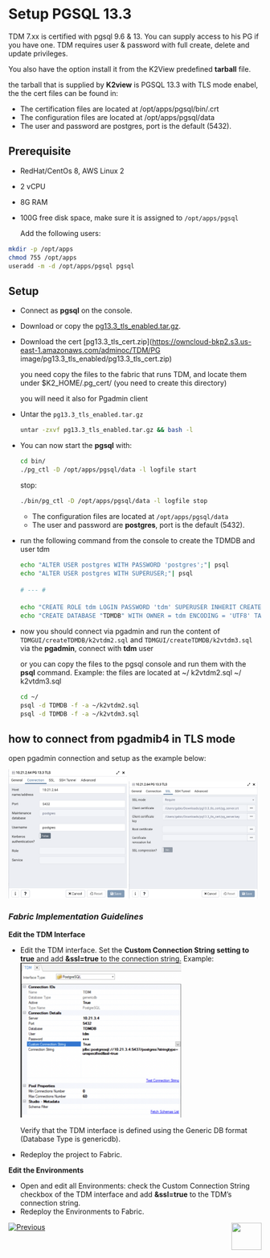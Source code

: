 # Setup PGSQL 13.3

TDM 7.xx is certified with pgsql 9.6 & 13. You can supply access to his PG if you have one.
TDM requires user & password with full create, delete and update privileges. 

You also have the option install it from the K2View predefined **tarball** file.

the tarball that is supplied by **K2view** is PGSQL 13.3 with TLS mode enabel, the the cert files can be found in:

- The certification files are located at /opt/apps/pgsql/bin/.crt 
- The configuration files are located at /opt/apps/pgsql/data 
- The user and password are postgres, port is the default (5432).  

## Prerequisite 

- RedHat/CentOs 8, AWS Linux 2
- 2 vCPU
- 8G RAM
- 100G free disk space, make sure it is assigned to `/opt/apps/pgsql` 
  
  Add the following users:

~~~bash
mkdir -p /opt/apps
chmod 755 /opt/apps
useradd -m -d /opt/apps/pgsql pgsql
~~~

## Setup  ##

- Connect as **pgsql** on the console.

- Download or copy the [pg13.3_tls_enabled.tar.gz](https://owncloud-bkp2.s3.us-east-1.amazonaws.com/adminoc/TDM/PG%20image/pg13.3_tls_enabled/pg13.3_tls_enabled.tar.gz).

- Download the cert [pg13.3_tls_cert.zip](https://owncloud-bkp2.s3.us-east-1.amazonaws.com/adminoc/TDM/PG image/pg13.3_tls_enabled/pg13.3_tls_cert.zip)

  you need copy the files to the fabric that runs TDM, and locate them under $K2_HOME/.pg_cert/ (you need to create this directory)

  you will need it also for Pgadmin client 

- Untar the `pg13.3_tls_enabled.tar.gz` 

  ~~~bash
  untar -zxvf pg13.3_tls_enabled.tar.gz && bash -l
  ~~~

- You can now start the **pgsql** with: 

  ~~~bash
  cd bin/
  ./pg_ctl -D /opt/apps/pgsql/data -l logfile start
  ~~~


   stop:

  ~~~bash
  ./bin/pg_ctl -D /opt/apps/pgsql/data -l logfile stop
  ~~~

  - The configuration files are located at `/opt/apps/pgsql/data`
  - The user and password are **postgres**, port is the default (5432). 

- run the following command from the console to create the TDMDB and user tdm

  ~~~bash
  echo "ALTER USER postgres WITH PASSWORD 'postgres';"| psql
  echo "ALTER USER postgres WITH SUPERUSER;"| psql
  
  # --- #
  
  echo "CREATE ROLE tdm LOGIN PASSWORD 'tdm' SUPERUSER INHERIT CREATEDB CREATEROLE REPLICATION;" |psql
  echo "CREATE DATABASE "TDMDB" WITH OWNER = tdm ENCODING = 'UTF8' TABLESPACE = pg_default CONNECTION LIMIT = -1;" |psql
  
  ~~~

- now you should connect via pgadmin and run the content of `TDMGUI/createTDMDB/k2vtdm2.sql`  and `TDMGUI/createTDMDB/k2vtdm3.sql` via the **pgadmin**, connect with **tdm** user

  or you can copy the files to the pgsql console and run them with the **psql** command.
   Example:
   the files are located at ~/ k2vtdm2.sql ~/ k2vtdm3.sql

  ~~~bash
  cd ~/
  psql -d TDMDB -f -a ~/k2vtdm2.sql
  psql -d TDMDB -f -a ~/k2vtdm3.sql
  ~~~

## how to connect from pgadmib4 in TLS mode

open pgadmin connection and setup as the example below:

<img src="images/pg13_tls_connet01.png" style="zoom:25%;" />        <img src="images/pg13_tls_connet02.png" style="zoom:25%;" />

### ***Fabric Implementation Guidelines***

**Edit the TDM Interface**

- Edit the TDM interface. Set the **Custom Connection String setting to true** and add **&ssl=true** to the connection string. Example:
  <img src="images/pg_fabric_interface01.png" style="zoom:45%;" />

   Verify that the TDM interface is defined using the Generic DB format (Database Type is genericdb).

- Redeploy the project to Fabric. 

**Edit the Environments**

- Open and edit all Environments: check the Custom Connection String checkbox of the TDM interface and add **&ssl=true** to the TDM’s connection string. 
- Redeploy the Environments to Fabric.

[![Previous](/articles/images/Previous.png)](01_Fabric_6.xx_Installation_intro.md)[<img align="right" width="60" height="54" src="/articles/images/Next.png">](03_Fabric_6.xx_Setup_Single_DC_multi_nodes.md)  

